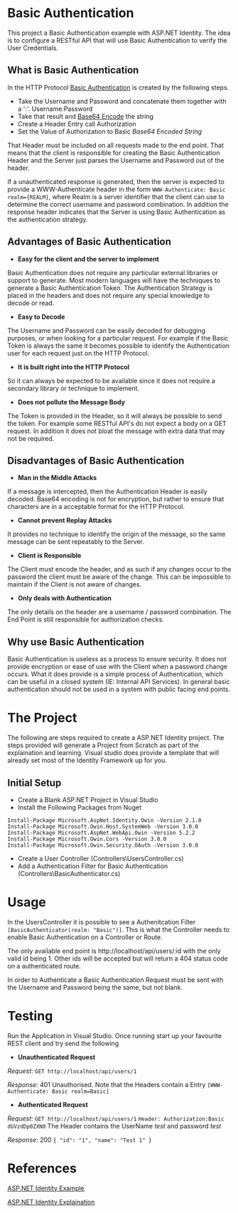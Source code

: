 ﻿# Basic Authentication

This project a Basic Authentication example with ASP.NET Identity. The idea is to configure a RESTful API that will use
Basic Authentication to verify the User Credentials.

## What is Basic Authentication

In the HTTP Protocol [Basic Authentication](https://tools.ietf.org/html/rfc2617) is created by the following steps.

* Take the Username and Password and concatenate them together with a ':'. Username:Password
* Take that result and [Base64 Encode](https://tools.ietf.org/html/rfc4648) the string
* Create a Header Entry call Authorization
* Set the Value of Authorization to Basic *Base64 Encoded String*

That Header must be included on all requests made to the end point. That means that the client is responsible for creating
the Basic Authentication Header and the Server just parses the Username and Password out of the header. 

If a unauthenticated response is generated, then the server is expected to provide a WWW-Authenticate header in the form
`WWW-Authenticate: Basic realm={REALM}`, where Realm is a server identifier that the client can use to determine the correct
username and password combination. In addition the response header indicates that the Server is using Basic Authentication as
the authentication strategy.

## Advantages of Basic Authentication

* **Easy for the client and the server to implement**

Basic Authentication does not require any particular external libraries or support to generate. Most modern languages will have the techniques to
generate a Basic Authentication Token. The Authentication Strategy is placed in the headers and does not require any special knowledge to
decode or read.

* **Easy to Decode**

The Username and Password can be easily decoded for debugging purposes, or when looking for a particular request. For example if the Basic Token is 
always the same it becomes possible to identify the Authentication user for each request just on the HTTP Protocol.

* **It is built right into the HTTP Protocol**

So it can always be expected to be available since it does not require a secondary library or technique to implement.

* **Does not pollute the Message Body**

The Token is provided in the Header, so it will always be possible to send the token. For example some RESTful API's do not expect a body on 
a GET request. In addition it does not bloat the message with extra data that may not be required.

## Disadvantages of Basic Authentication

* **Man in the Middle Attacks**

If a message is intercepted, then the Authentication Header is easily decoded. Base64 encoding is not for encryption, but rather to ensure that characters
are in a acceptable format for the HTTP Protocol.

* **Cannot prevent Replay Attacks**

It provides no technique to identify the origin of the message, so the same message can be sent repeatably to the Server.

* **Client is Responsible**

The Client must encode the header, and as such if any changes occur to the password the client must be aware of the change. This can be impossible
to maintain if the Client is not aware of changes.

* **Only deals with Authentication**

The only details on the header are a username / password combination. The End Point is still responsible for authorization checks.

## Why use Basic Authentication

Basic Authentication is useless as a process to ensure security. It does not provide encryption or ease of use with the Client when a password change
occurs. What it does provide is a simple process of Authentication, which can be useful in a closed system (IE: Internal API Services). In general 
basic authentication should not be used in a system with public facing end points.

# The Project

The following are steps required to create a ASP.NET Identity project. The steps provided will
generate a Project from Scratch as part of the explaination and learning. Visual studio does provide
a template that will already set most of the Identity Framework up for you.

## Initial Setup

* Create a Blank ASP.NET Project in Visual Studio
* Install the Following Packages from Nuget
```
Install-Package Microsoft.AspNet.Identity.Owin -Version 2.1.0
Install-Package Microsoft.Owin.Host.SystemWeb -Version 3.0.0
Install-Package Microsoft.AspNet.WebApi.Owin -Version 5.2.2
Install-Package Microsoft.Owin.Cors -Version 3.0.0
Install-Package Microsoft.Owin.Security.OAuth -Version 3.0.0
```
* Create a User Controller (Controllers\UsersController.cs)
* Add a Authentication Filter for Basic Authentication (Controllers\BasicAuthenticator.cs)

# Usage

In the UsersController it is possible to see a Authenitcation Filter `[BasicAuthenticator(realm: "Basic")]`. This
is what the Controller needs to enable Basic Authentication on a Controller or Route.

The only available end point is http://localhost/api/users/:id with the only valid id being 1. Other
ids will be accepted but will return a 404 status code on a authenticated route.

In order to Authenticate a Basic Authentication Request must be sent with the Username and Password
being the same, but not blank.

# Testing

Run the Application in Visual Studio. Once running start up your favourite REST client and try
send the following

* **Unauthenticated Request**

*Request*: `GET http://localhost/api/users/1`

*Response*: 401 Unauthorised. Note that the Headers contain a Entry `[WWW-Authenticate: Basic realm=Basic]`

* **Authenticated Request**

*Request*: `GET http://localhost/api/users/1`
           `Header: Authorization:Basic dGVzdDp0ZXN0`
           The Header contains the UserName *test* and password *test*

*Response*: 200
            `{
                "id": "1",
                "name": "Test 1"
             }`

# References

[ASP.NET Identity Example](http://aspnet.codeplex.com/SourceControl/latest#Samples/WebApi/BasicAuthentication/)

[ASP.NET Identity Explaination](http://aspnet.codeplex.com/SourceControl/latest#Samples/WebApi/BasicAuthentication/)